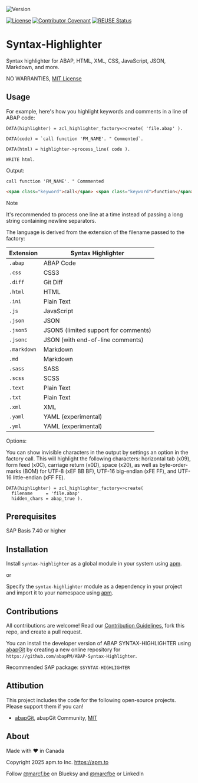 ![Version](https://img.shields.io/endpoint?url=https://shield.abappm.com/github/abapPM/ABAP-Syntax-Highlighter/src/zcl_Syntax-Highlighter.clas.abap/c_version&label=Version&color=blue)

[![License](https://img.shields.io/github/license/abapPM/ABAP-Syntax-Highlighter?label=License&color=success)](https://github.com/abapPM/ABAP-Syntax-Highlighter/blob/main/LICENSE)
[![Contributor Covenant](https://img.shields.io/badge/Contributor%20Covenant-2.1-4baaaa.svg?color=success)](https://github.com/abapPM/.github/blob/main/CODE_OF_CONDUCT.md)
[![REUSE Status](https://api.reuse.software/badge/github.com/abapPM/ABAP-Syntax-Highlighter)](https://api.reuse.software/info/github.com/abapPM/ABAP-Syntax-Highlighter)

# Syntax-Highlighter

Syntax highlighter for ABAP, HTML, XML, CSS, JavaScript, JSON, Markdown, and more.

NO WARRANTIES, [MIT License](https://github.com/abapPM/ABAP-Syntax-Highlighter/blob/main/LICENSE)

## Usage

For example, here's how you highlight keywords and comments in a line of ABAP code:

```abap
DATA(highlighter) = zcl_highlighter_factory=>create( 'file.abap' ).

DATA(code) = `call function 'FM_NAME'. " Commented`.

DATA(html) = highlighter->process_line( code ).

WRITE html.
```

Output:

```abap
call function 'FM_NAME'. " Commmented
```

```html
<span class="keyword">call</span> <span class="keyword">function</span> <span class="text">'FM_NAME'</span>. <span class="comment">" Commented</span>
```

> [!NOTE]
> It's recommended to process one line at a time instead of passing a long string containing newline separators.

The language is derived from the extension of the filename passed to the factory:

Extension   | Syntax Highlighter
------------|-------------------
`.abap`     | ABAP Code
`.css`      | CSS3
`.diff`     | Git Diff
`.html `    | HTML
`.ini `     | Plain Text
`.js `      | JavaScript
`.json`     | JSON
`.json5`    | JSON5 (limited support for comments)
`.jsonc`    | JSON  (with end-of-line comments)
`.markdown` | Markdown
`.md`       | Markdown
`.sass`     | SASS
`.scss`     | SCSS
`.text `    | Plain Text
`.txt `     | Plain Text
`.xml `     | XML
`.yaml `    | YAML (experimental)
`.yml `     | YAML (experimental)

Options:

You can show invisible characters in the output by settings an option in the factory call. This will highlight the following characters: horizontal tab (x09), form feed (x0C), carriage return (x0D), space (x20), as well as byte-order-marks (BOM) for UTF-8 (xEF BB BF), UTF-16 big-endian (xFE FF), and UTF-16 little-endian (xFF FE).

```abap
DATA(highlighter) = zcl_highlighter_factory=>create(
  filename     = 'file.abap'
  hidden_chars = abap_true ).
```

## Prerequisites

SAP Basis 7.40 or higher

## Installation

Install `syntax-highlighter` as a global module in your system using [apm](https://abappm.com).

or

Specify the `syntax-highlighter` module as a dependency in your project and import it to your namespace using [apm](https://abappm.com).

## Contributions

All contributions are welcome! Read our [Contribution Guidelines](https://github.com/abapPM/ABAP-Syntax-Highlighter/blob/main/CONTRIBUTING.md), fork this repo, and create a pull request.

You can install the developer version of ABAP SYNTAX-HIGHLIGHTER using [abapGit](https://github.com/abapGit/abapGit) by creating a new online repository for `https://github.com/abapPM/ABAP-Syntax-Highlighter`.

Recommended SAP package: `$SYNTAX-HIGHLIGHTER`

## Attibution

This project includes the code for the following open-source projects. Please support them if you can!

- [abapGit](https://github.com/abapGit/abapGit), abapGit Community, [MIT](https://github.com/abapGit/abapGit/blob/main/LICENSE)

## About

Made with ❤ in Canada

Copyright 2025 apm.to Inc. <https://apm.to>

Follow [@marcf.be](https://bsky.app/profile/marcf.be) on Blueksy and [@marcfbe](https://linkedin.com/in/marcfbe) or LinkedIn
